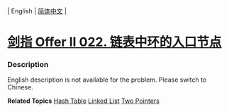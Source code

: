 | English | [简体中文](README.md) |

# [剑指 Offer II 022. 链表中环的入口节点](https://leetcode-cn.com/problems/c32eOV)
 ### Description
<p>English description is not available for the problem. Please switch to Chinese.</p>

**Related Topics**  [Hash Table](https://leetcode-cn.com/tag/hash-table) [Linked List](https://leetcode-cn.com/tag/linked-list) [Two Pointers](https://leetcode-cn.com/tag/two-pointers) 